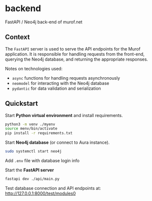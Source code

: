 # backend
FastAPI / Neo4j back-end of murof.net


## Context

The `FastAPI` server is used to serve the API endpoints for the Murof application. It is responsible for handling requests from the front-end, querying the Neo4j database, and returning the appropriate responses.

Notes on technologies used:
- `async` functions for handling requests asynchronously
- `neomodel` for interacting with the Neo4j database
- `pydantic` for data validation and serialization


## Quickstart

Start **Python virtual environment** and install requirements.

```bash
python3 -m venv ./myenv
source menv/bin/activate
pip install -r requirements.txt
```

Start **Neo4j database** (or connect to Aura instance).

```bash
sudo systemctl start neo4j
```
Add `.env` file with database login info

Start the **FastAPI server**

```bash
fastapi dev ./api/main.py
```

Test database connection and API endpoints at: http://127.0.0.1:8000/test/modules0
